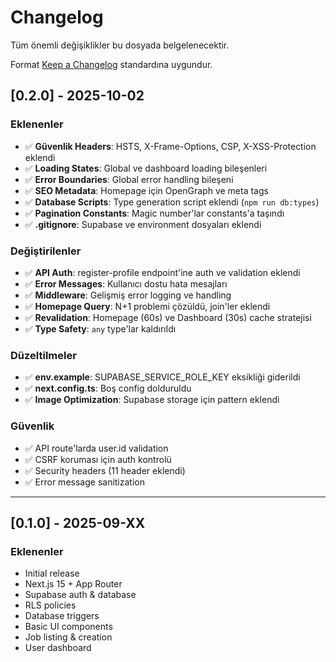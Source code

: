 # Changelog

Tüm önemli değişiklikler bu dosyada belgelenecektir.

Format [Keep a Changelog](https://keepachangelog.com/tr/1.0.0/) standardına uygundur.

## [0.2.0] - 2025-10-02

### Eklenenler
- ✅ **Güvenlik Headers**: HSTS, X-Frame-Options, CSP, X-XSS-Protection eklendi
- ✅ **Loading States**: Global ve dashboard loading bileşenleri
- ✅ **Error Boundaries**: Global error handling bileşeni
- ✅ **SEO Metadata**: Homepage için OpenGraph ve meta tags
- ✅ **Database Scripts**: Type generation script eklendi (`npm run db:types`)
- ✅ **Pagination Constants**: Magic number'lar constants'a taşındı
- ✅ **.gitignore**: Supabase ve environment dosyaları eklendi

### Değiştirilenler
- ✅ **API Auth**: register-profile endpoint'ine auth ve validation eklendi
- ✅ **Error Messages**: Kullanıcı dostu hata mesajları
- ✅ **Middleware**: Gelişmiş error logging ve handling
- ✅ **Homepage Query**: N+1 problemi çözüldü, join'ler eklendi
- ✅ **Revalidation**: Homepage (60s) ve Dashboard (30s) cache stratejisi
- ✅ **Type Safety**: `any` type'lar kaldırıldı

### Düzeltilmeler
- ✅ **env.example**: SUPABASE_SERVICE_ROLE_KEY eksikliği giderildi
- ✅ **next.config.ts**: Boş config dolduruldu
- ✅ **Image Optimization**: Supabase storage için pattern eklendi

### Güvenlik
- ✅ API route'larda user.id validation
- ✅ CSRF koruması için auth kontrolü
- ✅ Security headers (11 header eklendi)
- ✅ Error message sanitization

---

## [0.1.0] - 2025-09-XX

### Eklenenler
- Initial release
- Next.js 15 + App Router
- Supabase auth & database
- RLS policies
- Database triggers
- Basic UI components
- Job listing & creation
- User dashboard

